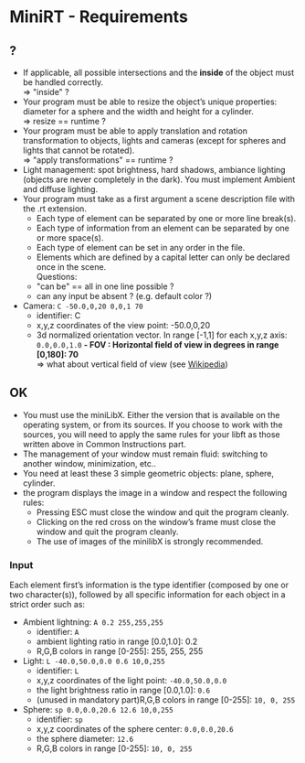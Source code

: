# MiniRT - Requirements
## ?
- If applicable, all possible intersections and the **inside** of the object must be handled
correctly.
<br>=> "inside" ?
- Your program must be able to resize the object’s unique properties: diameter for a
sphere and the width and height for a cylinder.
<br>=> resize == runtime ?
- Your program must be able to apply translation and rotation transformation to
objects, lights and cameras (except for spheres and lights that cannot be rotated).
<br>=> "apply transformations" == runtime ?
- Light management: spot brightness, hard shadows, ambiance lighting (objects are
never completely in the dark). You must implement Ambient and diffuse lighting.
- Your program must take as a first argument a scene description file with the .rt extension.
	- Each type of element can be separated by one or more line break(s).
	- Each type of information from an element can be separated by one or more space(s).
	- Each type of element can be set in any order in the file.
	- Elements which are defined by a capital letter can only be declared once in the scene.
<br>Questions:
	- "can be" == all in one line possible ?
 	- can any input be absent ? (e.g. default color ?)
- Camera: `C -50.0,0,20 0,0,1 70`
	- identifier: C
	- x,y,z coordinates of the view point: -50.0,0,20
	- 3d normalized orientation vector. In range [-1,1] for each x,y,z axis: `0.0,0.0,1.0`
	**- FOV : Horizontal field of view in degrees in range [0,180]: 70**
		<br>=> what about vertical field of view (see [Wikipedia](https://en.wikipedia.org/wiki/Field_of_view))
## OK
- You must use the miniLibX. Either the version that is available on the operating
system, or from its sources. If you choose to work with the sources, you will
need to apply the same rules for your libft as those written above in Common
Instructions part.
- The management of your window must remain fluid: switching to another window, minimization, etc..
- You need at least these 3 simple geometric objects: plane, sphere, cylinder.
- the program displays the image in a window and respect the following rules:
	- Pressing ESC must close the window and quit the program cleanly.
	- Clicking on the red cross on the window’s frame must close the window and quit the program cleanly.
	- The use of images of the minilibX is strongly recommended.

### Input
Each element first’s information is the type identifier (composed by one or two character(s)), followed by all specific information for each object in a strict order such as:
- Ambient lightning: `A 0.2 255,255,255`
	- identifier: `A`
	- ambient lighting ratio in range [0.0,1.0]: 0.2
	- R,G,B colors in range [0-255]: 255, 255, 255
- Light: `L -40.0,50.0,0.0 0.6 10,0,255`
	- identifier: `L`
	- x,y,z coordinates of the light point: `-40.0,50.0,0.0`
	- the light brightness ratio in range [0.0,1.0]: `0.6`
	- (unused in mandatory part)R,G,B colors in range [0-255]: `10, 0, 255`
- Sphere: `sp 0.0,0.0,20.6 12.6 10,0,255`
	- identifier: `sp`
	- x,y,z coordinates of the sphere center: `0.0,0.0,20.6`
	- the sphere diameter: `12.6`
	- R,G,B colors in range [0-255]: `10, 0, 255`
